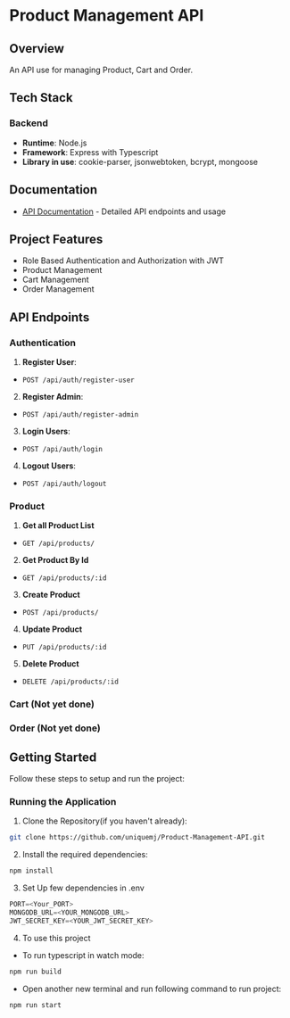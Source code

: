 # Product Management API

## Overview
An API use for managing Product, Cart and Order.

## Tech Stack
### Backend
- **Runtime**: Node.js
- **Framework**: Express with Typescript
- **Library in use**: cookie-parser, jsonwebtoken, bcrypt, mongoose


## Documentation
- [API Documentation](./API.md) - Detailed  API endpoints and usage

## Project Features
- Role Based Authentication and Authorization with JWT
- Product Management
- Cart Management
- Order Management

## API Endpoints

### Authentication

1. **Register User**:
- `POST /api/auth/register-user`
2. **Register Admin**:
- `POST /api/auth/register-admin`
3. **Login Users**:
- `POST /api/auth/login`
4. **Logout Users**:
- `POST /api/auth/logout`

### Product 
1. **Get all Product List**
- `GET /api/products/`
2. **Get Product By Id**
- `GET /api/products/:id`
3. **Create Product**
- `POST /api/products/`
4. **Update Product**
- `PUT /api/products/:id`
5. **Delete Product**
- `DELETE /api/products/:id`

### Cart (Not yet done)
### Order (Not yet done)

## Getting Started
Follow these steps to setup and run the project:
### Running the Application
1. Clone the Repository(if you haven't already):
```bash
git clone https://github.com/uniquemj/Product-Management-API.git
```
2. Install the required dependencies:
```bash
npm install
```
3. Set Up few dependencies in .env
```js
PORT=<Your_PORT>
MONGODB_URL=<YOUR_MONGODB_URL>
JWT_SECRET_KEY=<YOUR_JWT_SECRET_KEY>
```
4. To use this project
- To run typescript in watch mode:
```bash
npm run build
```
- Open another new terminal and run following command to run project:
```bash
npm run start
```

